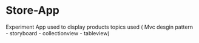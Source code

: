 # Store-App
Experiment App used to display products 
topics used ( Mvc desgin pattern -  storyboard - collectionview - tableview)
